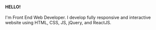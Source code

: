 #### HELLO!

I'm Front End Web Developer. I develop fully responsive and interactive website using HTML, CSS, JS, jQuery, and ReactJS.
